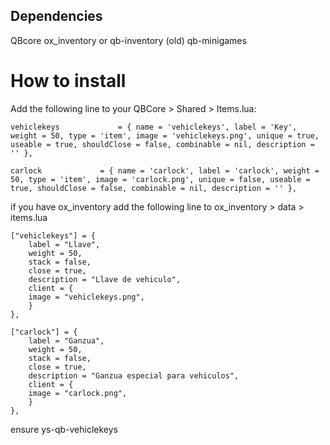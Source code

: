 ## Dependencies
QBcore
ox_inventory or qb-inventory (old)
qb-minigames

# How to install
Add the following line to your QBCore > Shared > Items.lua:

    vehiclekeys             = { name = 'vehiclekeys', label = 'Key', weight = 50, type = 'item', image = 'vehiclekeys.png', unique = true, useable = true, shouldClose = false, combinable = nil, description = '' },

    carlock             = { name = 'carlock', label = 'carlock', weight = 50, type = 'item', image = 'carlock.png', unique = false, useable = true, shouldClose = false, combinable = nil, description = '' },

if you have ox_inventory add the following line to ox_inventory > data > items.lua

	["vehiclekeys"] = {
		label = "Llave",
		weight = 50,
		stack = false,
		close = true,
		description = "Llave de vehiculo",
		client = {
		image = "vehiclekeys.png",
		}
	},

	["carlock"] = {
		label = "Ganzua",
		weight = 50,
		stack = false,
		close = true,
		description = "Ganzua especial para vehiculos",
		client = {
		image = "carlock.png",
		}
	},

ensure ys-qb-vehiclekeys




